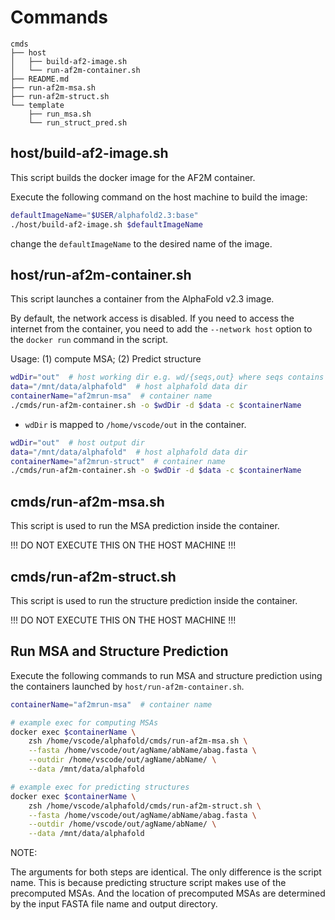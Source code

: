 # Commands

```
cmds
├── host
│   ├── build-af2-image.sh
│   └── run-af2m-container.sh
├── README.md
├── run-af2m-msa.sh
├── run-af2m-struct.sh
└── template
    ├── run_msa.sh
    └── run_struct_pred.sh
```

## host/build-af2-image.sh

This script builds the docker image for the AF2M container.

Execute the following command on the host machine to build the image:

```sh
defaultImageName="$USER/alphafold2.3:base"
./host/build-af2-image.sh $defaultImageName
```
change the `defaultImageName` to the desired name of the image.

## host/run-af2m-container.sh

This script launches a container from the AlphaFold v2.3 image.

By default, the network access is disabled.
If you need to access the internet from the container, you need to
add the `--network host` option to the `docker run` command in the script.

Usage: (1) compute MSA; (2) Predict structure

```sh
wdDir="out"  # host working dir e.g. wd/{seqs,out} where seqs contains fasta files, out contains results
data="/mnt/data/alphafold"  # host alphafold data dir
containerName="af2mrun-msa"  # container name
./cmds/run-af2m-container.sh -o $wdDir -d $data -c $containerName
```

- `wdDir` is mapped to `/home/vscode/out` in the container.

```sh
wdDir="out"  # host output dir
data="/mnt/data/alphafold"  # host alphafold data dir
containerName="af2mrun-struct"  # container name
./cmds/run-af2m-container.sh -o $wdDir -d $data -c $containerName
```

## cmds/run-af2m-msa.sh

This script is used to run the MSA prediction inside the container.

!!! DO NOT EXECUTE THIS ON THE HOST MACHINE !!!


## cmds/run-af2m-struct.sh

This script is used to run the structure prediction inside the container.

!!! DO NOT EXECUTE THIS ON THE HOST MACHINE !!!

## Run MSA and Structure Prediction

Execute the following commands to run MSA and structure prediction
using the containers launched by `host/run-af2m-container.sh`.

```sh
containerName="af2mrun-msa"  # container name

# example exec for computing MSAs
docker exec $containerName \
    zsh /home/vscode/alphafold/cmds/run-af2m-msa.sh \
    --fasta /home/vscode/out/agName/abName/abag.fasta \
    --outdir /home/vscode/out/agName/abName/ \
    --data /mnt/data/alphafold

# example exec for predicting structures
docker exec $containerName \
    zsh /home/vscode/alphafold/cmds/run-af2m-struct.sh \
    --fasta /home/vscode/out/agName/abName/abag.fasta \
    --outdir /home/vscode/out/agName/abName/ \
    --data /mnt/data/alphafold

```

NOTE:

The arguments for both steps are identical. The only difference is the script name.
This is because predicting structure script makes use of the precomputed MSAs.
And the location of precomputed MSAs are determined by the input FASTA file name and output directory.
